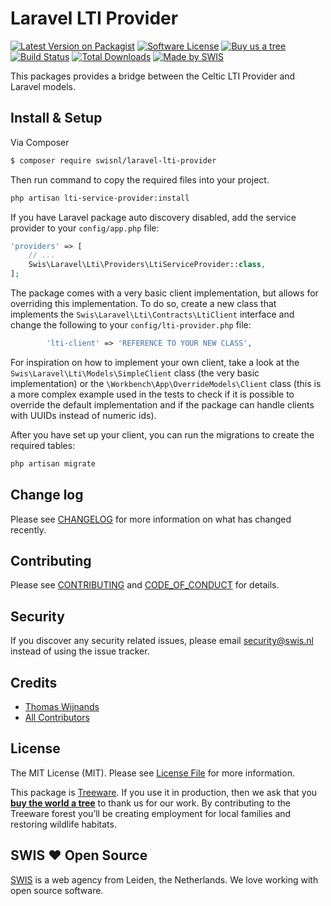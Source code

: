 # Laravel LTI Provider

[![Latest Version on Packagist][ico-version]][link-packagist]
[![Software License][ico-license]](LICENSE.md)
[![Buy us a tree][ico-treeware]][link-treeware]
[![Build Status][ico-github-actions]][link-github-actions]
[![Total Downloads][ico-downloads]][link-downloads]
[![Made by SWIS][ico-swis]][link-swis]

This packages provides a bridge between the Celtic LTI Provider and Laravel models.

## Install & Setup

Via Composer

``` bash
$ composer require swisnl/laravel-lti-provider
```

Then run command to copy the required files into your project.

```bash
php artisan lti-service-provider:install
```

If you have Laravel package auto discovery disabled, add the service provider to your `config/app.php` file:

```php
'providers' => [
    // ...
    Swis\Laravel\Lti\Providers\LtiServiceProvider::class,
];
```

The package comes with a very basic client implementation, but allows for overriding this implementation. To do so,
create a new class that implements the `Swis\Laravel\Lti\Contracts\LtiClient` interface and change the following to your
`config/lti-provider.php` file:

```php
        'lti-client' => 'REFERENCE TO YOUR NEW CLASS',
```

For inspiration on how to implement your own client, take a look at the `Swis\Laravel\Lti\Models\SimpleClient` class
(the very basic implementation) or the `\Workbench\App\OverrideModels\Client` class (this is a more complex example used
in the tests to check if it is possible to override the default implementation and if the package can handle clients 
with UUIDs instead of numeric ids).

After you have set up your client, you can run the migrations to create the required tables:

```bash
php artisan migrate
```

## Change log

Please see [CHANGELOG](CHANGELOG.md) for more information on what has changed recently.

## Contributing

Please see [CONTRIBUTING](CONTRIBUTING.md) and [CODE_OF_CONDUCT](CODE_OF_CONDUCT.md) for details.

## Security

If you discover any security related issues, please email security@swis.nl instead of using the issue tracker.

## Credits

- [Thomas Wijnands][link-author]
- [All Contributors][link-contributors]

## License

The MIT License (MIT). Please see [License File](LICENSE.md) for more information.

This package is [Treeware](https://treeware.earth). If you use it in production, then we ask that you [**buy the world a tree**][link-treeware] to thank us for our work. By contributing to the Treeware forest you’ll be creating employment for local families and restoring wildlife habitats.

## SWIS :heart: Open Source

[SWIS][link-swis] is a web agency from Leiden, the Netherlands. We love working with open source software. 

[ico-version]: https://img.shields.io/packagist/v/swisnl/laravel-lti-provider.svg?style=flat-square
[ico-license]: https://img.shields.io/badge/license-MIT-brightgreen.svg?style=flat-square
[ico-treeware]: https://img.shields.io/badge/Treeware-%F0%9F%8C%B3-lightgreen.svg?style=flat-square
[ico-github-actions]: https://img.shields.io/github/actions/workflow/status/swisnl/laravel-lti-provider/tests.yml?label=tests&branch=master&style=flat-square
[ico-downloads]: https://img.shields.io/packagist/dt/swisnl/laravel-lti-provider.svg?style=flat-square
[ico-swis]: https://img.shields.io/badge/%F0%9F%9A%80-made%20by%20SWIS-%230737A9.svg?style=flat-square

[link-packagist]: https://packagist.org/packages/swisnl/laravel-lti-provider
[link-github-actions]: https://github.com/swisnl/laravel-lti-provider/actions/workflows/tests.yml
[link-downloads]: https://packagist.org/packages/swisnl/laravel-lti-provider
[link-treeware]: https://plant.treeware.earth/swisnl/laravel-lti-provider
[link-author]: https://github.com/tommie1001
[link-contributors]: ../../contributors
[link-swis]: https://www.swis.nl
